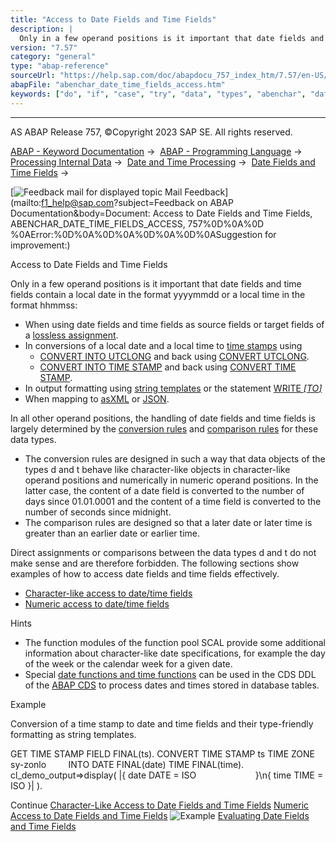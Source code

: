 ```yaml
---
title: "Access to Date Fields and Time Fields"
description: |
  Only in a few operand positions is it important that date fields and time fields contain a local date in the format yyyymmdd or a local time in the format hhmmss: -   When using date fields and time fields as source fields or target fields of a lossless assignment(https://help.sap.com/doc/abapdocu
version: "7.57"
category: "general"
type: "abap-reference"
sourceUrl: "https://help.sap.com/doc/abapdocu_757_index_htm/7.57/en-US/abenchar_date_time_fields_access.htm"
abapFile: "abenchar_date_time_fields_access.htm"
keywords: ["do", "if", "case", "try", "data", "types", "abenchar", "date", "time", "fields", "access"]
---
```


* * *

AS ABAP Release 757, ©Copyright 2023 SAP SE. All rights reserved.

[ABAP - Keyword Documentation](https://help.sap.com/doc/abapdocu_757_index_htm/7.57/en-US/abenabap.htm) →  [ABAP - Programming Language](https://help.sap.com/doc/abapdocu_757_index_htm/7.57/en-US/abenabap_reference.htm) →  [Processing Internal Data](https://help.sap.com/doc/abapdocu_757_index_htm/7.57/en-US/abenabap_data_working.htm) →  [Date and Time Processing](https://help.sap.com/doc/abapdocu_757_index_htm/7.57/en-US/abendate_time_processing.htm) →  [Date Fields and Time Fields](https://help.sap.com/doc/abapdocu_757_index_htm/7.57/en-US/abencharacter_date_time.htm) → 

 [![](Mail.gif?object=Mail.gif&sap-language=EN "Feedback mail for displayed topic") Mail Feedback](mailto:f1_help@sap.com?subject=Feedback on ABAP Documentation&body=Document: Access to Date Fields and Time Fields, ABENCHAR_DATE_TIME_FIELDS_ACCESS, 757%0D%0A%0D
%0AError:%0D%0A%0D%0A%0D%0A%0D%0ASuggestion for improvement:)

Access to Date Fields and Time Fields

Only in a few operand positions is it important that date fields and time fields contain a local date in the format yyyymmdd or a local time in the format hhmmss:

-   When using date fields and time fields as source fields or target fields of a [lossless assignment](https://help.sap.com/doc/abapdocu_757_index_htm/7.57/en-US/abenlossless_assignment_glosry.htm "Glossary Entry").
-   In conversions of a local date and a local time to [time stamps](https://help.sap.com/doc/abapdocu_757_index_htm/7.57/en-US/abentime_stamps.htm) using
    -   [CONVERT INTO UTCLONG](https://help.sap.com/doc/abapdocu_757_index_htm/7.57/en-US/abapconvert_date_utclong.htm) and back using [CONVERT UTCLONG](https://help.sap.com/doc/abapdocu_757_index_htm/7.57/en-US/abapconvert_utclong.htm).
    -   [CONVERT INTO TIME STAMP](https://help.sap.com/doc/abapdocu_757_index_htm/7.57/en-US/abapconvert_date_time-stamp.htm) and back using [CONVERT TIME STAMP](https://help.sap.com/doc/abapdocu_757_index_htm/7.57/en-US/abapconvert_time-stamp.htm).
-   In output formatting using [string templates](https://help.sap.com/doc/abapdocu_757_index_htm/7.57/en-US/abenstring_templates.htm) or the statement [WRITE *\[*TO*\]*](https://help.sap.com/doc/abapdocu_757_index_htm/7.57/en-US/abapwrite_to.htm)
-   When mapping to [asXML](https://help.sap.com/doc/abapdocu_757_index_htm/7.57/en-US/abenabap_xslt_asxml_elementary.htm) or [JSON](https://help.sap.com/doc/abapdocu_757_index_htm/7.57/en-US/abenabap_asjson.htm).

In all other operand positions, the handling of date fields and time fields is largely determined by the [conversion rules](https://help.sap.com/doc/abapdocu_757_index_htm/7.57/en-US/abenconversion_elementary.htm) and [comparison rules](https://help.sap.com/doc/abapdocu_757_index_htm/7.57/en-US/abenlogexp_date_time.htm) for these data types.

-   The conversion rules are designed in such a way that data objects of the types d and t behave like character-like objects in character-like operand positions and numerically in numeric operand positions. In the latter case, the content of a date field is converted to the number of days since 01.01.0001 and the content of a time field is converted to the number of seconds since midnight.
-   The comparison rules are designed so that a later date or later time is greater than an earlier date or earlier time.

Direct assignments or comparisons between the data types d and t do not make sense and are therefore forbidden. The following sections show examples of how to access date fields and time fields effectively.

-   [Character-like access to date/time fields](https://help.sap.com/doc/abapdocu_757_index_htm/7.57/en-US/abenchar_date_time_fields_charlike.htm)
-   [Numeric access to date/time fields](https://help.sap.com/doc/abapdocu_757_index_htm/7.57/en-US/abenchar_date_time_fields_numlike.htm)

Hints

-   The function modules of the function pool SCAL provide some additional information about character-like date specifications, for example the day of the week or the calendar week for a given date.
-   Special [date functions and time functions](https://help.sap.com/doc/abapdocu_757_index_htm/7.57/en-US/abenddic_date_time_functions.htm) can be used in the CDS DDL of the [ABAP CDS](https://help.sap.com/doc/abapdocu_757_index_htm/7.57/en-US/abenabap_cds_glosry.htm "Glossary Entry") to process dates and times stored in database tables.

Example

Conversion of a time stamp to date and time fields and their type-friendly formatting as string templates.

GET TIME STAMP FIELD FINAL(ts).
CONVERT TIME STAMP ts TIME ZONE sy-zonlo
        INTO DATE FINAL(date) TIME FINAL(time).
cl\_demo\_output=>display( |{ date DATE = ISO
                       }\\n{ time TIME = ISO }| ).

Continue
[Character-Like Access to Date Fields and Time Fields](https://help.sap.com/doc/abapdocu_757_index_htm/7.57/en-US/abenchar_date_time_fields_charlike.htm)
[Numeric Access to Date Fields and Time Fields](https://help.sap.com/doc/abapdocu_757_index_htm/7.57/en-US/abenchar_date_time_fields_numlike.htm)
![Example](exa.gif "Example") [Evaluating Date Fields and Time Fields](https://help.sap.com/doc/abapdocu_757_index_htm/7.57/en-US/abendate_time_abexa.htm)